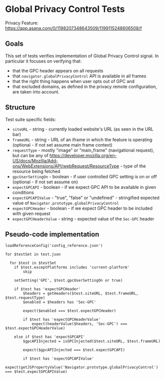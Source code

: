 # Global Privacy Control Tests

Privacy Feature: https://app.asana.com/0/1198207348643509/1199115248606508/f

## Goals

This set of tests verifies implementation of Global Privacy Control signal. In particular it focuses on verifying that:

- that the GPC header appears on all requests
- that `navigator.globalPrivacyControl` API is available in all frames
- that the right thing happens when user opts out of GPC and
- that excluded domains, as defined in the privacy remote configuration, are taken into account.

## Structure

Test suite specific fields:

- `siteURL` - string - currently loaded website's URL (as seen in the URL bar)
- `frameURL` - string - URL of an iframe in which the feature is operating (optional - if not set assume main frame context)
- `requestType` - mostly "image" or "main_frame" (navigational request), but can be any of https://developer.mozilla.org/en-US/docs/Mozilla/Add-ons/WebExtensions/API/webRequest/ResourceType - type of the resource being fetched
- `gpcUserSettingOn` - boolean - if user controlled GPC setting is on or off (optional - if not set assume on)
- `expectGPCAPI` - boolean - if we expect GPC API to be available in given conditions
- `expectGPCAPIValue` - "true", "false" or "undefined" - stringified expected value of `Navigator.prototype.globalPrivacyControl`
- `expectGPCHeader` - boolean - if we expect GPC header to be included with given request
- `expectGPCHeaderValue` - string - expected value of the `Sec-GPC` header

## Pseudo-code implementation

```
loadReferenceConfig('config_reference.json')

for $testSet in test.json

  for $test in $testSet
    if $test.exceptPlatforms includes 'current-platform'
        skip

    setSetting('GPC', $test.gpcUserSettingOn or true)

    if $test has 'expectGPCHeader'
        $headers = getHeaders($test.siteURL, $test.frameURL, $test.requestType)
        $enabled = $headers has 'Sec-GPC'

        expect($enabled === $test.expectGPCHeader)

        if $test has 'expectGPCHeaderValue'
            expect(headerValue($headers, 'Sec-GPC') === $test.expectGPCHeaderValue)

    else if $test has 'expectGPCAPI'
        $gpcAPIInjected = isGPCInjected($test.siteURL, $test.frameURL)

        expect($gpcAPIInjected === $test.expectGPCAPI)

        if $test has 'expectGPCAPIValue'
            expect(getJSPropertyValue('Navigator.prototype.globalPrivacyControl') === $test.expectGPCAPIValue)

```

